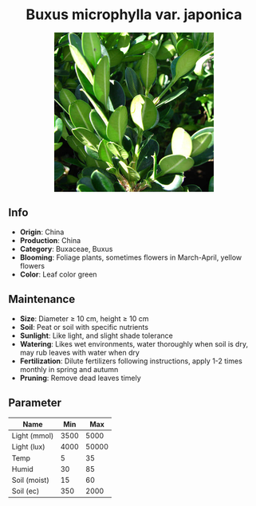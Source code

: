 <h1 align='center'>Buxus microphylla var. japonica</h1>
<p align="center">
    <img 
        align='center'
        width='320'
        src="../images/buxus microphylla var japonica.png" 
        alt='Buxus microphylla var. japonica' />
</p>

## Info

 - **Origin**: China
 - **Production**: China
 - **Category**: Buxaceae, Buxus
 - **Blooming**: Foliage plants, sometimes flowers in March-April, yellow flowers
 - **Color**: Leaf color green

## Maintenance

 - **Size**: Diameter ≥ 10 cm, height ≥ 10 cm
 - **Soil**: Peat or soil with specific nutrients
 - **Sunlight**: Like light, and slight shade tolerance
 - **Watering**: Likes wet environments, water thoroughly when soil is dry, may rub leaves with water when dry
 - **Fertilization**: Dilute fertilizers following instructions, apply 1-2 times monthly in spring and autumn
 - **Pruning**: Remove dead leaves timely

## Parameter

| Name         | Min  | Max   |
|--------------|------|-------|
| Light (mmol) | 3500 | 5000  |
| Light (lux)  | 4000 | 50000 |
| Temp         | 5    | 35    |
| Humid        | 30   | 85    |
| Soil (moist) | 15   | 60    |
| Soil (ec)    | 350  | 2000  |